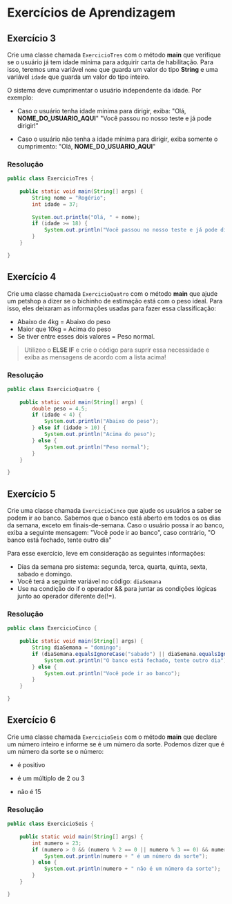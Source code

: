 # Exercícios de Aprendizagem

## Exercício 3

Crie uma classe chamada `ExercicioTres` com o método **main** que verifique se o usuário já tem idade mínima para adquirir carta de habilitação. Para isso, teremos uma variável `nome` que guarda um valor do tipo **String** e uma variável `idade` que guarda um valor do tipo inteiro.

O sistema deve cumprimentar o usuário independente da idade. Por exemplo:

- Caso o usuário tenha idade mínima para dirigir, exiba:
"Olá, **NOME_DO_USUARIO_AQUI**"
"Você passou no nosso teste e já pode dirigir!"

- Caso o usuário não tenha a idade mínima para dirigir, exiba somente o cumprimento:
"Olá, **NOME_DO_USUARIO_AQUI**"

### Resolução

``` java
public class ExercicioTres {
	
	public static void main(String[] args) {
		String nome = "Rogério";
		int idade = 37;
		
		System.out.println("Olá, " + nome);
		if (idade >= 18) {
			System.out.println("Você passou no nosso teste e já pode dirigir!");
		}		
	}

}

```

## Exercício 4

Crie uma classe chamada `ExercicioQuatro` com o método **main** que ajude um petshop a dizer se o bichinho de estimação está com o peso ideal. Para isso, eles deixaram as informações usadas para fazer essa classificação:

 - Abaixo de 4kg = Abaixo do peso
 - Maior que 10kg = Acima do peso
 - Se tiver entre esses dois valores = Peso normal.

> Utilizeo o **ELSE IF** e crie o código para suprir essa necessidade e exiba as mensagens de acordo com a lista acima!

### Resolução

``` java
public class ExercicioQuatro {
	
	public static void main(String[] args) {
		double peso = 4.5;
		if (idade < 4) {
			System.out.println("Abaixo do peso");
		} else if (idade > 10) {
			System.out.println("Acima do peso");
		} else {
			System.out.println("Peso normal");
		}
	}

}

```

## Exercício 5

Crie uma classe chamada `ExercicioCinco` que ajude os usuários a saber se podem ir ao banco. Sabemos que o banco está aberto em todos os os dias da semana, exceto em finais-de-semana. Caso o usuário possa ir ao banco, exiba a seguinte mensagem: "Você pode ir ao banco", caso contrário, "O banco está fechado, tente outro dia"

Para esse exercício, leve em consideração as seguintes informações:

- Dias da semana pro sistema: segunda, terca, quarta, quinta, sexta, sabado e domingo.
- Você terá a seguinte variável no código: `diaSemana`
- Use na condição do if o operador && para juntar as condições lógicas junto ao operador diferente de(!=).

### Resolução

``` java
public class ExercicioCinco {
	
	public static void main(String[] args) {
		String diaSemana = "domingo";
		if (diaSemana.equalsIgnoreCase("sabado") || diaSemana.equalsIgnoreCase("domingo")) {
			System.out.println("O banco está fechado, tente outro dia");
		} else {
			System.out.println("Você pode ir ao banco");
		}
	}

}
```

## Exercício 6

Crie uma classe chamada `ExercicioSeis` com o método **main** que declare um número inteiro e informe se é um número da sorte. Podemos dizer que é um número da sorte se o número:

- é positivo

- é um múltiplo de 2 ou 3

- não é 15


### Resolução

``` java
public class ExercicioSeis {
	
	public static void main(String[] args) {
		int numero = 23;
		if (numero > 0 && (numero % 2 == 0 || numero % 3 == 0) && numero != 15) {
			System.out.println(numero + " é um número da sorte");
		} else {
			System.out.println(numero + " não é um número da sorte");
		}
	}

}

```
